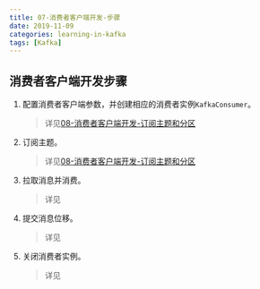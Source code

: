 ```yaml
---
title: 07-消费者客户端开发-步骤
date: 2019-11-09
categories: learning-in-kafka
tags: [Kafka]
---
```


## 消费者客户端开发步骤

1. 配置消费者客户端参数，并创建相应的消费者实例`KafkaConsumer`。

   > 详见[08-消费者客户端开发-订阅主题和分区](08-消费者客户端开发-订阅主题和分区.md)

2. 订阅主题。

   > 详见[08-消费者客户端开发-订阅主题和分区](08-消费者客户端开发-订阅主题和分区.md)

3. 拉取消息并消费。

   > 详见[]()

4. 提交消息位移。

   > 详见[]()

5. 关闭消费者实例。

   > 详见[]()
